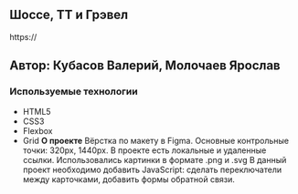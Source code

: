 ## Шоссе, ТТ и Грэвел
https://
## Автор: Кубасов Валерий, Молочаев Ярослав
### Используемые технологии
* HTML5
* CSS3
* Flexbox
* Grid
**О проекте**
Вёрстка по макету в Figma. Основные контрольные точки: 320px, 1440px. В проекте есть локальные и удаленные ссылки. Использовались картинки в формате .png и .svg В данный проект необходимо добавить JavaScript: сделать переключатели между карточками, добавить формы обратной связи.

